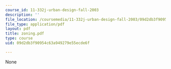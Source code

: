```yaml
---
course_id: 11-332j-urban-design-fall-2003
description: ''
file_location: /coursemedia/11-332j-urban-design-fall-2003/09d2db3f90954c63a949279e55ecde6f_zoning.pdf
file_type: application/pdf
layout: pdf
title: zoning.pdf
type: course
uid: 09d2db3f90954c63a949279e55ecde6f

---
```

None